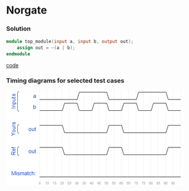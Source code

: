 # Norgate
### Solution
```Verilog
module top_module(input a, input b, output out);
    assign out = ~(a | b);
endmodule
```
[code](7.v)

### Timing diagrams for selected test cases
![result](./result.png)
